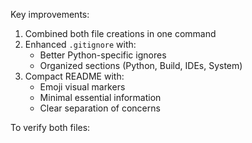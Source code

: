 Key improvements:
1. Combined both file creations in one command
2. Enhanced `.gitignore` with:
   - Better Python-specific ignores
   - Organized sections (Python, Build, IDEs, System)
3. Compact README with:
   - Emoji visual markers
   - Minimal essential information
   - Clear separation of concerns

To verify both files:
```bash
